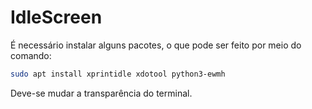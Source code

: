 # IdleScreen

É necessário instalar alguns pacotes, o que pode ser feito por meio do comando:

```bash
sudo apt install xprintidle xdotool python3-ewmh
```

Deve-se mudar a transparência do terminal.

